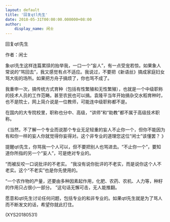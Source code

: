 ```yaml
---
layout: default
title: '回复qtl先生'
date: 2018-05-31T00:00:00.000000+08:00
author:
    display_name: 闲士
---
```


回复qtl先生

作者：闲士

象qtl先生这样连篇累牍的抬举我，一口一个“妄人”，有一点受宠若惊。如果象人常说的“骂回去”，我又感觉有点不适应。我说过，不要把《新语丝》搞成家庭妇女骂大街的场所。如果把方舟子搞烦了，你也骂不成了。

我重申一次，搞传统方式育种（包括有性繁殖和无性繁殖），也就是一个中级职称的技术人员的工作范畴。甚至农民也可以搞。袁隆平当年开始搞杂交水稻育种时，也不是院士，网上简介说是一位教师，可能连中级职称都不是。

在国内的大专院校里，职称也分中、高级，“讲师”和“助教”都不属于高级技术职称。

《当然，不了解一个专业而说那个专业无足轻重的妄人不止你一个，但你不能因为有和你一样的妄人你就觉得你妄得对。这个非专业的道理您这位“闲士”该懂罢？ 》

提醒qtl先生，你骂我一个人可以，但不要把别人也骂进去。“不止你一个”，要知道你所指的另一个“妄人”，可是绝对专业的。

“而被反咬一口说批评的不老实。 ”我没有说你批评的不老实，而是说你这个人不老实。这个“不老实”也是你先使用的。

“一个农作物的产量，还要由多种因素起作用，化肥、农药、农机、人力等，种籽的作用只占很小一部分。 ”这句话无懈可击，无人能推翻。

愿意和qtl先生讨论任何问题，包括专业的和非专业的。如果qtl先生就是为了骂人而不断发文的话，希望你就此打住。

(XYS20180531)

